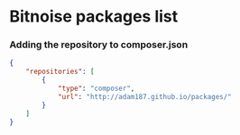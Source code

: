 Bitnoise packages list
======================

### Adding the repository to composer.json

```json
{
    "repositories": [
        {
            "type": "composer",
            "url": "http://adam187.github.io/packages/"
        }
    ]
}
```
